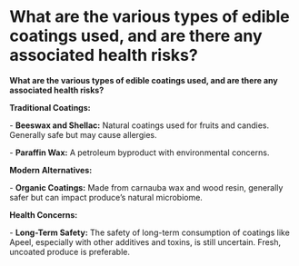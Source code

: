 # What are the various types of edible coatings used, and are there any associated health risks?

**What are the various types of edible coatings used, and are there any associated health risks?**

**Traditional Coatings:**

\- **Beeswax and Shellac:** Natural coatings used for fruits and candies. Generally safe but may cause allergies.

\- **Paraffin Wax:** A petroleum byproduct with environmental concerns.

**Modern Alternatives:**

\- **Organic Coatings:** Made from carnauba wax and wood resin, generally safer but can impact produce’s natural microbiome.

**Health Concerns:**

\- **Long-Term Safety:** The safety of long-term consumption of coatings like Apeel, especially with other additives and toxins, is still uncertain. Fresh, uncoated produce is preferable.